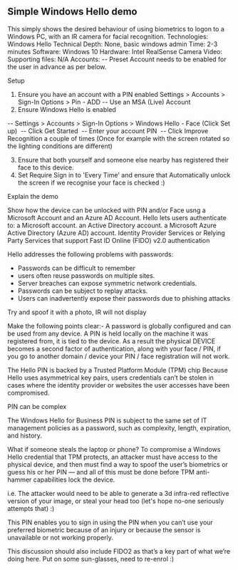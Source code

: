 Simple Windows Hello demo
-------------------------

This simply shows the desired behaviour of using biometrics to logon to a Windows PC, with an IR camera for facial recognition.
Technologies: Windows Hello
Technical Depth: None, basic windows admin
Time: 2-3 minutes
Software: Windows 10
Hardware: Intel RealSense Camera
Video: 
Supporting files: N/A
Accounts: -- Preset Account needs to be enabled for the user in advance as per below.

Setup
1. Ensure you have an account with a PIN enabled Settings > Accounts > Sign-In Options > Pin - ADD -- Use an MSA (Live) Account 
2. Ensure Windows Hello is enabled 

-- Settings > Accounts > Sign-In Options > Windows Hello - Face (Click Set up) 
-- Click Get Started 
-- Enter your account PIN 
-- Click Improve Recognition a couple of times (Once for example with the screen rotated so the lighting conditions are different) 

3. Ensure that both yourself and someone else nearby has registered their face to this device. 
4. Set Require Sign in to 'Every Time' and ensure that Automatically unlock the screen if we recognise your face is checked :) 

Explain the demo

Show how the device can be unlocked with PIN and/or Face usng a Microsoft Account and an Azure AD Account.
Hello lets users authenticate to:
a Microsoft account.
an Active Directory account.
a Microsoft Azure Active Directory (Azure AD) account.
Identity Provider Services or Relying Party Services that support Fast ID Online (FIDO) v2.0 authentication

Hello addresses the following problems with passwords:
 - Passwords can be difficult to remember
 - users often reuse passwords on multiple sites.
 - Server breaches can expose symmetric network credentials.
 - Passwords can be subject to replay attacks.
 - Users can inadvertently expose their passwords due to phishing attacks 

Try and spoof it with a photo, IR will not display

Make the following points clear:- 
A password is globally configured and can be used from any device.
A PIN is held locally on the machine it was registered from, it is tied to the device.
As a result the physical DEVICE becomes a second factor of authentication, along with your face / PIN, if you go to another domain / device your PIN / face registration will not work.

The Hello PIN is backed by a Trusted Platform Module (TPM) chip
Because Hello uses asymmetrical key pairs, users credentials can’t be stolen in cases where the identity provider or websites the user accesses have been compromised.

PIN can be complex

The Windows Hello for Business PIN is subject to the same set of IT management policies as a password, such as complexity, length, expiration, and history. 

What if someone steals the laptop or phone?
To compromise a Windows Hello credential that TPM protects, an attacker must have access to the physical device, and then must find a way to spoof the user’s biometrics or guess his or her PIN  — and all of this must be done before TPM anti-hammer capabilities lock the device.

i.e. The attacker would need to be able to generate a 3d infra-red reflective version of your image, or steal your head too (let's hope no-one seriously attempts that) :) 

This PIN enables you to sign in using the PIN when you can’t use your preferred biometric because of an injury or because the sensor is unavailable or not working properly.

This discussion should also include FIDO2 as that’s a key part of what we’re doing here. Put on some sun-glasses, need to re-enrol :) 

